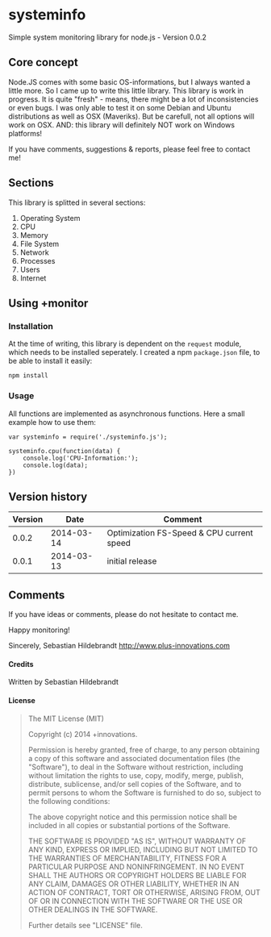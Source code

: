# systeminfo

Simple system monitoring library for node.js - Version 0.0.2

## Core concept

Node.JS comes with some basic OS-informations, but I always wanted a little more. So I came up to write this little library. This library is work in progress. It is quite "fresh" - means, there might be a lot of inconsistencies or even bugs. I was only able to test it on some Debian and Ubuntu distributions as well as OSX (Maveriks). But be carefull, not all options will work on OSX. AND: this library will definitely NOT work on Windows platforms!

If you have comments, suggestions & reports, please feel free to contact me!

## Sections

This library is splitted in several sections:

1. Operating System
2. CPU
3. Memory
4. File System
5. Network
6. Processes
7. Users
8. Internet

## Using +monitor

### Installation

At the time of writing, this library is dependent on the ```request``` module, which needs to be installed seperately. I created a npm ```package.json``` file, to be able to install it easily:

```
npm install
```

### Usage

All functions are implemented as asynchronous functions. Here a small example how to use them:

```
var systeminfo = require('./systeminfo.js');

systeminfo.cpu(function(data) {
	console.log('CPU-Information:');
	console.log(data);
})
```


## Version history

| Version        | Date           | Comment  |
| -------------- | -------------- | -------- |
| 0.0.2          | 2014-03-14     | Optimization FS-Speed & CPU current speed |
| 0.0.1          | 2014-03-13     | initial release |

## Comments

If you have ideas or comments, please do not hesitate to contact me.


Happy monitoring!

Sincerely,
Sebastian Hildebrandt
http://www.plus-innovations.com


#### Credits

Written by Sebastian Hildebrandt

#### License

>The MIT License (MIT)
>
>Copyright (c) 2014 +innovations.
>
>Permission is hereby granted, free of charge, to any person obtaining a copy
>of this software and associated documentation files (the "Software"), to deal
>in the Software without restriction, including without limitation the rights
>to use, copy, modify, merge, publish, distribute, sublicense, and/or sell
>copies of the Software, and to permit persons to whom the Software is
>furnished to do so, subject to the following conditions:
>
>The above copyright notice and this permission notice shall be included in
>all copies or substantial portions of the Software.
>
>THE SOFTWARE IS PROVIDED "AS IS", WITHOUT WARRANTY OF ANY KIND, EXPRESS OR
>IMPLIED, INCLUDING BUT NOT LIMITED TO THE WARRANTIES OF MERCHANTABILITY,
>FITNESS FOR A PARTICULAR PURPOSE AND NONINFRINGEMENT. IN NO EVENT SHALL THE
>AUTHORS OR COPYRIGHT HOLDERS BE LIABLE FOR ANY CLAIM, DAMAGES OR OTHER
>LIABILITY, WHETHER IN AN ACTION OF CONTRACT, TORT OR OTHERWISE, ARISING FROM,
>OUT OF OR IN CONNECTION WITH THE SOFTWARE OR THE USE OR OTHER DEALINGS IN
>THE SOFTWARE.
> 
>Further details see "LICENSE" file.


